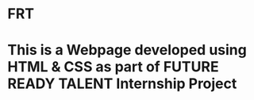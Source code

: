 # FRT

# This is a Webpage developed using HTML & CSS as part of FUTURE READY TALENT Internship Project
